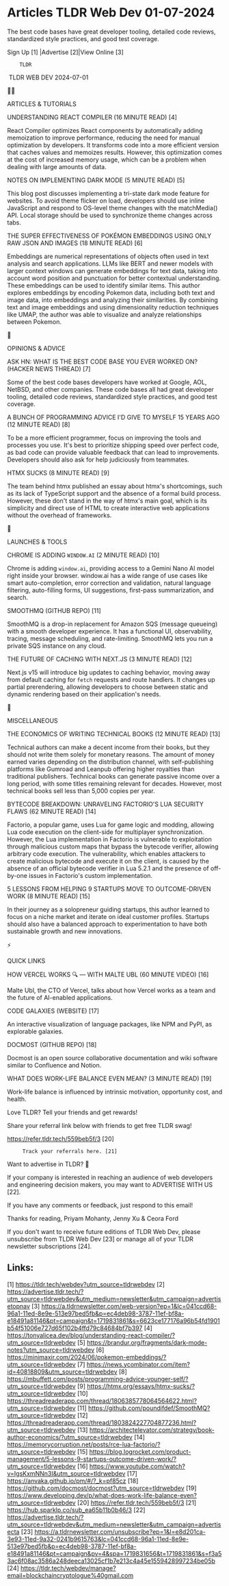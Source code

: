 # Articles TLDR Web Dev 01-07-2024

The best code bases have great developer tooling, detailed code
reviews, standardized style practices, and good test coverage.  

 Sign Up [1] |Advertise [2]|View Online [3] 

		TLDR 

 TLDR WEB DEV 2024-07-01

🧑‍💻 

ARTICLES & TUTORIALS

 UNDERSTANDING REACT COMPILER (16 MINUTE READ) [4] 

 React Compiler optimizes React components by automatically adding
memoization to improve performance, reducing the need for manual
optimization by developers. It transforms code into a more efficient
version that caches values and memoizes results. However, this
optimization comes at the cost of increased memory usage, which can be
a problem when dealing with large amounts of data. 

 NOTES ON IMPLEMENTING DARK MODE (5 MINUTE READ) [5] 

 This blog post discusses implementing a tri-state dark mode feature
for websites. To avoid theme flicker on load, developers should use
inline JavaScript and respond to OS-level theme changes with the
matchMedia() API. Local storage should be used to synchronize theme
changes across tabs. 

 THE SUPER EFFECTIVENESS OF POKÉMON EMBEDDINGS USING ONLY RAW JSON
AND IMAGES (18 MINUTE READ) [6] 

 Embeddings are numerical representations of objects often used in
text analysis and search applications. LLMs like BERT and newer models
with larger context windows can generate embeddings for text data,
taking into account word position and punctuation for better
contextual understanding. These embeddings can be used to identify
similar items. This author explores embeddings by encoding Pokemon
data, including both text and image data, into embeddings and
analyzing their similarities. By combining text and image embeddings
and using dimensionality reduction techniques like UMAP, the author
was able to visualize and analyze relationships between Pokemon. 

🧠 

OPINIONS & ADVICE

 ASK HN: WHAT IS THE BEST CODE BASE YOU EVER WORKED ON? (HACKER NEWS
THREAD) [7] 

 Some of the best code bases developers have worked at Google, AOL,
NetBSD, and other companies. These code bases all had great developer
tooling, detailed code reviews, standardized style practices, and good
test coverage. 

 A BUNCH OF PROGRAMMING ADVICE I'D GIVE TO MYSELF 15 YEARS AGO (12
MINUTE READ) [8] 

 To be a more efficient programmer, focus on improving the tools and
processes you use. It's best to prioritize shipping speed over perfect
code, as bad code can provide valuable feedback that can lead to
improvements. Developers should also ask for help judiciously from
teammates. 

 HTMX SUCKS (8 MINUTE READ) [9] 

 The team behind htmx published an essay about htmx's shortcomings,
such as its lack of TypeScript support and the absence of a formal
build process. However, these don't stand in the way of htmx's main
goal, which is its simplicity and direct use of HTML to create
interactive web applications without the overhead of frameworks. 

🚀 

LAUNCHES & TOOLS

 CHROME IS ADDING `WINDOW.AI` (2 MINUTE READ) [10] 

 Chrome is adding `window.ai`, providing access to a Gemini Nano AI
model right inside your browser. window.ai has a wide range of use
cases like smart auto-completion, error correction and validation,
natural language filtering, auto-filling forms, UI suggestions,
first-pass summarization, and search. 

 SMOOTHMQ (GITHUB REPO) [11] 

 SmoothMQ is a drop-in replacement for Amazon SQS (message queueing)
with a smooth developer experience. It has a functional UI,
observability, tracing, message scheduling, and rate-limiting.
SmoothMQ lets you run a private SQS instance on any cloud. 

 THE FUTURE OF CACHING WITH NEXT.JS (3 MINUTE READ) [12] 

 Next.js v15 will introduce big updates to caching behavior, moving
away from default caching for `fetch` requests and route handlers. It
changes up partial prerendering, allowing developers to choose between
static and dynamic rendering based on their application's needs. 

🎁 

MISCELLANEOUS

 THE ECONOMICS OF WRITING TECHNICAL BOOKS (12 MINUTE READ) [13] 

 Technical authors can make a decent income from their books, but they
should not write them solely for monetary reasons. The amount of money
earned varies depending on the distribution channel, with
self-publishing platforms like Gumroad and Leanpub offering higher
royalties than traditional publishers. Technical books can generate
passive income over a long period, with some titles remaining relevant
for decades. However, most technical books sell less than 5,000 copies
per year. 

 BYTECODE BREAKDOWN: UNRAVELING FACTORIO'S LUA SECURITY FLAWS (62
MINUTE READ) [14] 

 Factorio, a popular game, uses Lua for game logic and modding,
allowing Lua code execution on the client-side for multiplayer
synchronization. However, the Lua implementation in Factorio is
vulnerable to exploitation through malicious custom maps that bypass
the bytecode verifier, allowing arbitrary code execution. The
vulnerability, which enables attackers to create malicious bytecode
and execute it on the client, is caused by the absence of an official
bytecode verifier in Lua 5.2.1 and the presence of off-by-one issues
in Factorio's custom implementation. 

 5 LESSONS FROM HELPING 9 STARTUPS MOVE TO OUTCOME-DRIVEN WORK (8
MINUTE READ) [15] 

 In their journey as a solopreneur guiding startups, this author
learned to focus on a niche market and iterate on ideal customer
profiles. Startups should also have a balanced approach to
experimentation to have both sustainable growth and new innovations. 

⚡ 

QUICK LINKS

 HOW VERCEL WORKS 🔍 — WITH MALTE UBL (60 MINUTE VIDEO) [16] 

 Malte Ubl, the CTO of Vercel, talks about how Vercel works as a team
and the future of AI-enabled applications. 

 CODE GALAXIES (WEBSITE) [17] 

 An interactive visualization of language packages, like NPM and PyPI,
as explorable galaxies. 

 DOCMOST (GITHUB REPO) [18] 

 Docmost is an open source collaborative documentation and wiki
software similar to Confluence and Notion. 

 WHAT DOES WORK-LIFE BALANCE EVEN MEAN? (3 MINUTE READ) [19] 

 Work-life balance is influenced by intrinsic motivation, opportunity
cost, and health. 

Love TLDR? Tell your friends and get rewards!

 Share your referral link below with friends to get free TLDR swag! 

 https://refer.tldr.tech/559beb5f/3 [20] 

		 Track your referrals here. [21] 

Want to advertise in TLDR? 📰

 If your company is interested in reaching an audience of web
developers and engineering decision makers, you may want to ADVERTISE
WITH US [22]. 

 If you have any comments or feedback, just respond to this email! 

Thanks for reading, 
Priyam Mohanty, Jenny Xu & Ceora Ford 

If you don't want to receive future editions of TLDR Web Dev, please
unsubscribe from TLDR Web Dev [23] or manage all of your TLDR
newsletter subscriptions [24]. 

 

Links:
------
[1] https://tldr.tech/webdev?utm_source=tldrwebdev
[2] https://advertise.tldr.tech/?utm_source=tldrwebdev&utm_medium=newsletter&utm_campaign=advertisetopnav
[3] https://a.tldrnewsletter.com/web-version?ep=1&lc=041ccd68-96a1-11ed-8e9e-513e97bed5fb&p=ec4deb98-3787-11ef-bf8a-e18491a81146&pt=campaign&t=1719831861&s=6623ce177176a96b54fd1901b54f51006e727d65f102b4ffd79c84684bf7b397
[4] https://tonyalicea.dev/blog/understanding-react-compiler/?utm_source=tldrwebdev
[5] https://brandur.org/fragments/dark-mode-notes?utm_source=tldrwebdev
[6] https://minimaxir.com/2024/06/pokemon-embeddings/?utm_source=tldrwebdev
[7] https://news.ycombinator.com/item?id=40818809&utm_source=tldrwebdev
[8] https://mbuffett.com/posts/programming-advice-younger-self/?utm_source=tldrwebdev
[9] https://htmx.org/essays/htmx-sucks/?utm_source=tldrwebdev
[10] https://threadreaderapp.com/thread/1806385778064564622.html?utm_source=tldrwebdev
[11] https://github.com/poundifdef/SmoothMQ?utm_source=tldrwebdev
[12] https://threadreaderapp.com/thread/1803824227704877236.html?utm_source=tldrwebdev
[13] https://architectelevator.com/strategy/book-author-economics/?utm_source=tldrwebdev
[14] https://memorycorruption.net/posts/rce-lua-factorio/?utm_source=tldrwebdev
[15] https://blog.logrocket.com/product-management/5-lessons-9-startups-outcome-driven-work/?utm_source=tldrwebdev
[16] https://www.youtube.com/watch?v=IgsKxmNNn3I&utm_source=tldrwebdev
[17] https://anvaka.github.io/pm/#/?_k=pf85cz
[18] https://github.com/docmost/docmost?utm_source=tldrwebdev
[19] https://www.developing.dev/p/what-does-work-life-balance-even?utm_source=tldrwebdev
[20] https://refer.tldr.tech/559beb5f/3
[21] https://hub.sparklp.co/sub_ea65b11b0b46/3
[22] https://advertise.tldr.tech/?utm_source=tldrwebdev&utm_medium=newsletter&utm_campaign=advertisecta
[23] https://a.tldrnewsletter.com/unsubscribe?ep=1&l=e8d201ca-3e93-11ed-9a32-0241b9615763&lc=041ccd68-96a1-11ed-8e9e-513e97bed5fb&p=ec4deb98-3787-11ef-bf8a-e18491a81146&pt=campaign&pv=4&spa=1719831656&t=1719831861&s=f3a53ac6f08ac3586a248deeca13025cf1b7e213c4a45e1559428997234be05b
[24] https://tldr.tech/webdev/manage?email=blockchaincryptologue%40gmail.com